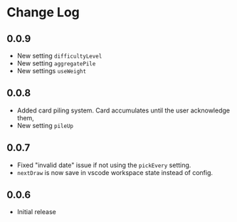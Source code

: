 # Change Log

## 0.0.9

- New setting `difficultyLevel`
- New setting `aggregatePile`
- New settings `useWeight`

## 0.0.8

- Added card piling system. Card accumulates until the user acknowledge them,
- New setting `pileUp`

## 0.0.7

- Fixed "invalid date" issue if not using the `pickEvery` setting.
- `nextDraw` is now save in vscode workspace state instead of config.

## 0.0.6

- Initial release